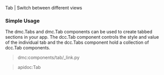 Tab | Switch between different views

### Simple Usage

The dmc.Tabs and dmc.Tab components can be used to create tabbed sections in your app. The dcc.Tab component controls
the style and value of the individual tab and the dcc.Tabs component hold a collection of dcc.Tab components.

> dmc:components/tab/_link.py

> apidoc:Tab
